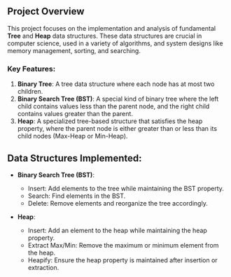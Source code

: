 ## Project Overview

This project focuses on the implementation and analysis of fundamental **Tree** and **Heap** data structures. These data structures are crucial in computer science, used in a variety of algorithms, and system designs like memory management, sorting, and searching.

### Key Features:
1. **Binary Tree**: A tree data structure where each node has at most two children.
2. **Binary Search Tree (BST)**: A special kind of binary tree where the left child contains values less than the parent node, and the right child contains values greater than the parent.
3. **Heap**: A specialized tree-based structure that satisfies the heap property, where the parent node is either greater than or less than its child nodes (Max-Heap or Min-Heap).

## Data Structures Implemented:

- **Binary Search Tree (BST)**:
  - Insert: Add elements to the tree while maintaining the BST property.
  - Search: Find elements in the BST.
  - Delete: Remove elements and reorganize the tree accordingly.

- **Heap**:
  - Insert: Add an element to the heap while maintaining the heap property.
  - Extract Max/Min: Remove the maximum or minimum element from the heap.
  - Heapify: Ensure the heap property is maintained after insertion or extraction.